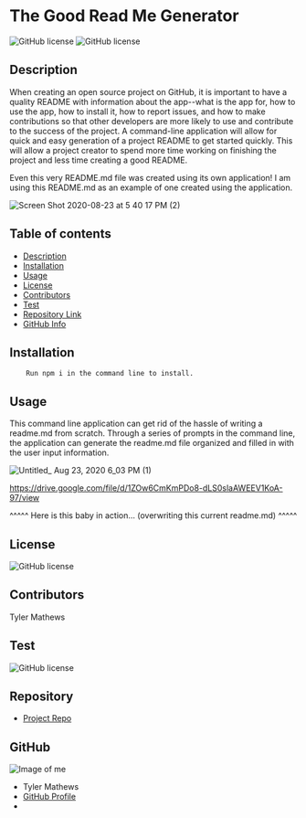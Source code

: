 
# **The Good Read Me Generator**
![GitHub license](https://img.shields.io/badge/Made%20by-%40mrmathews08-orange)
![GitHub license](https://img.shields.io/badge/license-MIT-blue.svg)
## Description 
When creating an open source project on GitHub, it is important to have a quality README with information about the app--what is the app for, how to use the app, how to install it, how to report issues, and how to make contributions so that other developers are more likely to use and contribute to the success of the project. A command-line application will allow for quick and easy generation of a project README to get started quickly. This will allow a project creator to spend more time working on finishing the project and less time creating a good README.

Even this very README.md file was created using its own application!
I am using this README.md as an example of one created using the application.

![Screen Shot 2020-08-23 at 5 40 17 PM (2)](https://user-images.githubusercontent.com/65747246/90991643-fef3bc80-e567-11ea-872c-e644819f05b4.png)
## Table of contents
- [Description](#Description)
- [Installation](#Installation)
- [Usage](#Usage)
- [License](#License)
- [Contributors](#Contributors)
- [Test](#Test)
- [Repository Link](#Repository)
- [GitHub Info](#GitHub) 
## Installation
        Run npm i in the command line to install. 
## Usage
This command line application can get rid of the hassle of writing a readme.md from scratch. Through a series of prompts in the command line, the application can generate the readme.md file organized and filled in with the user input information.


![Untitled_ Aug 23, 2020 6_03 PM (1)](https://user-images.githubusercontent.com/65747246/90992291-eedddc00-e56b-11ea-91b4-bd218989148c.gif)


https://drive.google.com/file/d/1ZOw6CmKmPDo8-dLS0slaAWEEV1KoA-97/view


^^^^^ Here is this baby in action... (overwriting this current readme.md) ^^^^^


## License
![GitHub license](https://img.shields.io/badge/license-MIT-blue.svg)
## Contributors
Tyler Mathews
## Test
![GitHub license](https://img.shields.io/badge/test-100%25-success)
## Repository
- [Project Repo](https://github.com/mrmathews08/ReadeMeGenerator)
## GitHub
![Image of me](https://avatars1.githubusercontent.com/u/65747246?v=4)
- Tyler  Mathews
- [GitHub Profile](https://github.com/mrmathews08)
- <null>
